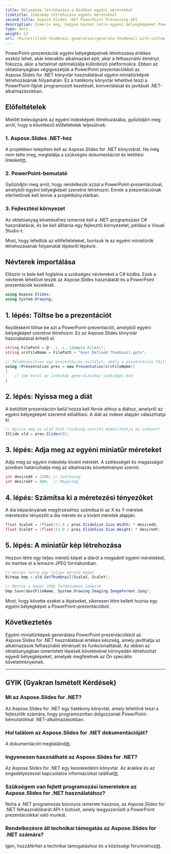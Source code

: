 ```yaml
---
title: Bélyegkép létrehozása a Diákban egyéni méretekkel
linktitle: Indexkép létrehozása egyéni méretekkel
second_title: Aspose.Slides .NET PowerPoint Processing API
description: Ismerje meg, hogyan hozhat létre egyéni bélyegképeket PowerPoint-prezentációkból az Aspose.Slides for .NET segítségével. Növelje a felhasználói élményt és a funkcionalitást.
type: docs
weight: 13
url: /hu/net/slide-thumbnail-generation/generate-thumbnail-with-custom-dimensions/
---
```


PowerPoint-prezentációk egyéni bélyegképeinek létrehozása értékes eszköz lehet, akár interaktív alkalmazást épít, akár a felhasználói élményt fokozza, akár a tartalmat optimalizálja különböző platformokra. Ebben az oktatóanyagban végigvezetjük a PowerPoint prezentációkból az Aspose.Slides for .NET könyvtár használatával egyéni miniatűrképek létrehozásának folyamatán. Ez a hatékony könyvtár lehetővé teszi a PowerPoint-fájlok programozott kezelését, konvertálását és javítását .NET-alkalmazásokban.

## Előfeltételek

Mielőtt belevágnánk az egyéni indexképek létrehozásába, győződjön meg arról, hogy a következő előfeltételek teljesülnek:

### 1. Aspose.Slides .NET-hez

 A projektben telepíteni kell az Aspose.Slides for .NET könyvtárat. Ha még nem tette meg, megtalálja a szükséges dokumentációt és letöltési linkeket[itt](https://reference.aspose.com/slides/net/).

### 2. PowerPoint-bemutató

Győződjön meg arról, hogy rendelkezik azzal a PowerPoint-prezentációval, amelyből egyéni bélyegképet szeretne létrehozni. Ennek a prezentációnak elérhetőnek kell lennie a projektkönyvtárban.

### 3. Fejlesztési környezet

Az oktatóanyag követéséhez ismernie kell a .NET-programozást C# használatával, és be kell állítania egy fejlesztői környezetet, például a Visual Studio-t.

Most, hogy lefedtük az előfeltételeket, bontsuk le az egyéni miniatűrök létrehozásának folyamatát lépésről lépésre.

## Névterek importálása

Először is bele kell foglalnia a szükséges névtereket a C# kódba. Ezek a névterek lehetővé teszik az Aspose.Slides használatát és a PowerPoint prezentációk kezelését.

```csharp
using Aspose.Slides;
using System.Drawing;
```

## 1. lépés: Töltse be a prezentációt

Kezdésként töltse be azt a PowerPoint-prezentációt, amelyből egyéni bélyegképet szeretne létrehozni. Ez az Aspose.Slides könyvtár használatával érhető el.

```csharp
string FilePath = @"..\..\..\Sample Files\";
string srcFileName = FilePath + "User Defined Thumbnail.pptx";

// Példányosítson egy prezentációs osztályt, amely a prezentációs fájlt reprezentálja
using (Presentation pres = new Presentation(srcFileName))
{
    // Ide kerül az indexkép generálásához szükséges kód
}
```

## 2. lépés: Nyissa meg a diát

A betöltött prezentáción belül hozzá kell férnie ahhoz a diához, amelyről az egyéni bélyegképet szeretné előállítani. A diát az indexe alapján választhatja ki.

```csharp
// Nyissa meg az első diát (szükség szerint módosíthatja az indexet)
ISlide sld = pres.Slides[0];
```

## 3. lépés: Adja meg az egyéni miniatűr méreteket

Adja meg az egyéni indexkép kívánt méretét. A szélességet és magasságot pixelben határozhatja meg az alkalmazás követelményei szerint.

```csharp
int desiredX = 1200; // Szélesség
int desiredY = 800;  // Magasság
```

## 4. lépés: Számítsa ki a méretezési tényezőket

A dia képarányának megőrzéséhez számítsa ki az X és Y méretek méretezési tényezőit a dia mérete és a kívánt méretek alapján.

```csharp
float ScaleX = (float)(1.0 / pres.SlideSize.Size.Width) * desiredX;
float ScaleY = (float)(1.0 / pres.SlideSize.Size.Height) * desiredY;
```

## 5. lépés: A miniatűr kép létrehozása

Hozzon létre egy teljes méretű képet a diáról a megadott egyéni méretekkel, és mentse el a lemezre JPEG formátumban.

```csharp
// Hozzon létre egy teljes méretű képet
Bitmap bmp = sld.GetThumbnail(ScaleX, ScaleY);

// Mentse a képet JPEG formátumban lemezre
bmp.Save(destFileName, System.Drawing.Imaging.ImageFormat.Jpeg);
```

Most, hogy követte ezeket a lépéseket, sikeresen létre kellett hoznia egy egyéni bélyegképet a PowerPoint-prezentációból.

## Következtetés

Egyéni miniatűrképek generálása PowerPoint prezentációkból az Aspose.Slides for .NET használatával értékes készség, amely javíthatja az alkalmazások felhasználói élményét és funkcionalitását. Az ebben az oktatóanyagban ismertetett lépések követésével könnyedén létrehozhat egyedi bélyegképeket, amelyek megfelelnek az Ön speciális követelményeinek.

---

## GYIK (Gyakran Ismételt Kérdések)

### Mi az Aspose.Slides for .NET?
Az Aspose.Slides for .NET egy hatékony könyvtár, amely lehetővé teszi a fejlesztők számára, hogy programozottan dolgozzanak PowerPoint-bemutatókkal .NET-alkalmazásokban.

### Hol találom az Aspose.Slides for .NET dokumentációját?
 A dokumentációt megtalálod[itt](https://reference.aspose.com/slides/net/).

### Ingyenesen használható az Aspose.Slides for .NET?
 Az Aspose.Slides for .NET egy kereskedelmi könyvtár. Az árakkal és az engedélyezéssel kapcsolatos információkat találhat[itt](https://purchase.aspose.com/buy).

### Szükségem van fejlett programozási ismeretekre az Aspose.Slides for .NET használatához?
Noha a .NET programozás bizonyos ismerete hasznos, az Aspose.Slides for .NET felhasználóbarát API-t biztosít, amely leegyszerűsíti a PowerPoint prezentációkkal való munkát.

### Rendelkezésre áll technikai támogatás az Aspose.Slides for .NET számára?
 Igen, hozzáférhet a technikai támogatáshoz és a közösségi fórumokhoz[itt](https://forum.aspose.com/).